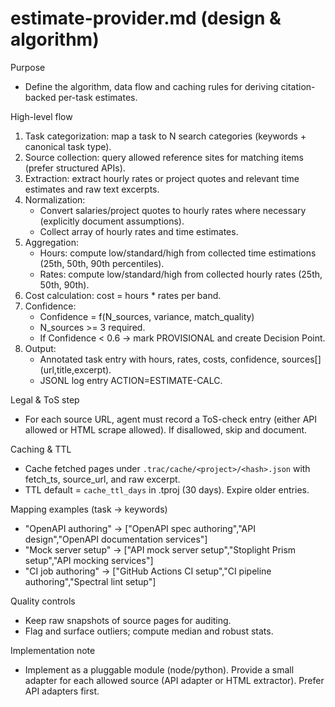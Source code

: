 # estimate-provider.md (design & algorithm)

Purpose
- Define the algorithm, data flow and caching rules for deriving citation-backed per-task estimates.

High-level flow
1. Task categorization: map a task to N search categories (keywords + canonical task type).
2. Source collection: query allowed reference sites for matching items (prefer structured APIs).
3. Extraction: extract hourly rates or project quotes and relevant time estimates and raw text excerpts.
4. Normalization:
   - Convert salaries/project quotes to hourly rates where necessary (explicitly document assumptions).
   - Collect array of hourly rates and time estimates.
5. Aggregation:
   - Hours: compute low/standard/high from collected time estimations (25th, 50th, 90th percentiles).
   - Rates: compute low/standard/high from collected hourly rates (25th, 50th, 90th).
6. Cost calculation: cost = hours * rates per band.
7. Confidence:
   - Confidence = f(N_sources, variance, match_quality)
   - N_sources >= 3 required.
   - If Confidence < 0.6 -> mark PROVISIONAL and create Decision Point.
8. Output:
   - Annotated task entry with hours, rates, costs, confidence, sources[] (url,title,excerpt).
   - JSONL log entry ACTION=ESTIMATE-CALC.

Legal & ToS step
- For each source URL, agent must record a ToS-check entry (either API allowed or HTML scrape allowed). If disallowed, skip and document.

Caching & TTL
- Cache fetched pages under `.trac/cache/<project>/<hash>.json` with fetch_ts, source_url, and raw excerpt.
- TTL default = `cache_ttl_days` in .tproj (30 days). Expire older entries.

Mapping examples (task -> keywords)
- "OpenAPI authoring" -> ["OpenAPI spec authoring","API design","OpenAPI documentation services"]
- "Mock server setup" -> ["API mock server setup","Stoplight Prism setup","API mocking services"]
- "CI job authoring" -> ["GitHub Actions CI setup","CI pipeline authoring","Spectral lint setup"]

Quality controls
- Keep raw snapshots of source pages for auditing.
- Flag and surface outliers; compute median and robust stats.

Implementation note
- Implement as a pluggable module (node/python). Provide a small adapter for each allowed source (API adapter or HTML extractor). Prefer API adapters first.
